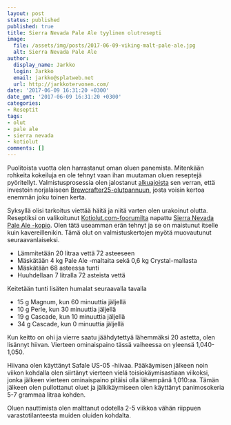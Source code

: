 ```yaml
---
layout: post
status: published
published: true
title: Sierra Nevada Pale Ale tyylinen olutresepti
image:
  file: /assets/img/posts/2017-06-09-viking-malt-pale-ale.jpg
  alt: Sierra Nevada Pale Ale
author:
  display_name: Jarkko
  login: Jarkko
  email: jarkko@splatweb.net
  url: http://jarkkotervonen.com/
date: '2017-06-09 16:31:20 +0300'
date_gmt: '2017-06-09 16:31:20 +0300'
categories:
- Reseptit
tags:
- olut
- pale ale
- sierra nevada
- kotiolut
comments: []
---
```

Puolitoista vuotta olen harrastanut oman oluen panemista. Mitenkään rohkeita kokeiluja en ole tehnyt vaan ihan muutaman oluen reseptejä pyöritellyt. Valmistusprosessia olen jalostanut [alkuajoista](/2016/02/oluen-valmistus/) sen verran, että investoin norjalaiseen [Brewcrafter25-olutpannuun](http://www.brewcrafterstore.com/), josta voisin kertoa enemmän joku toinen kerta.

Syksyllä olisi tarkoitus viettää häitä ja niitä varten olen urakoinut olutta. Reseptiksi on valikoitunut [Kotiolut.com-foorumilta](http://www.kotiolut.com/) napattu [Sierra Nevada Pale Ale -kopio](http://www.kotiolut.com/viewtopic.php?t=2805). Olen tätä useamman erän tehnyt ja se on maistunut itselle kuin kavereillenikin. Tämä olut on valmistuskertojen myötä muovautunut seuraavanlaiseksi.


* Lämmitetään 20 litraa vettä 72 asteeseen
* Mäskätään 4 kg Pale Ale -maltaita sekä 0,6 kg Crystal-mallasta
* Mäskätään 68 asteessa tunti
* Huuhdellaan 7 litralla 72 asteista vettä

Keitetään tunti lisäten humalat seuraavalla tavalla

* 15 g Magnum, kun 60 minuuttia jäljellä
* 10 g Perle, kun 30 minuuttia jäljellä
* 19 g Cascade, kun 10 minuuttia jäljellä
* 34 g Cascade, kun 0 minuuttia jäljellä

Kun keitto on ohi ja vierre saatu jäähdytettyä lähemmäksi 20 astetta, olen lisännyt hiivan. Vierteen ominaispaino tässä vaiheessa on yleensä 1,040-1,050.

Hiivana olen käyttänyt Safale US-05 -hiivaa. Pääkäymisen jälkeen noin viikon kohdalla olen siirtänyt vierteen vielä toisiokäymisastiaan viikoksi, jonka jälkeen vierteen ominaispaino pitäisi olla lähempänä 1,010:aa. Tämän jälkeen olen pullottanut oluet ja jälkikäymiseen olen käyttänyt panimosokeria 5-7 grammaa litraa kohden.

Oluen nauttimista olen malttanut odotella 2-5 viikkoa vähän riippuen varastotilanteesta muiden oluiden kohdalta.
